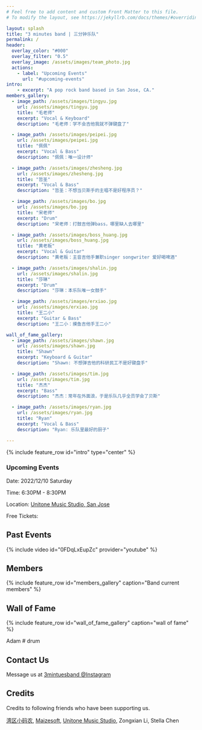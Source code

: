 ```yaml
---
# Feel free to add content and custom Front Matter to this file.
# To modify the layout, see https://jekyllrb.com/docs/themes/#overriding-theme-defaults

layout: splash
title: "3 minutes band | 三分钟乐队"
permalink: /
header:
  overlay_color: "#000"
  overlay_filter: "0.5"
  overlay_image: /assets/images/team_photo.jpg
  actions:
    - label: "Upcoming Events"
      url: "#upcoming-events"
intro:
    - excerpt: "A pop rock band based in San Jose, CA."
members_gallery:
  - image_path: /assets/images/tingyu.jpg
    url: /assets/images/tingyu.jpg
    title: "毛老师"
    excerpt: "Vocal & Keyboard"
    description: "毛老师：学不会吉他我就不弹键盘了"

  - image_path: /assets/images/peipei.jpg
    url: /assets/images/peipei.jpg
    title: "佩佩"
    excerpt: "Vocal & Bass"
    description: "佩佩：唯一设计师"

  - image_path: /assets/images/zhesheng.jpg
    url: /assets/images/zhesheng.jpg
    title: "哲圣"
    excerpt: "Vocal & Bass"
    description: "哲圣：不想当贝斯手的主唱不是好程序员？"

  - image_path: /assets/images/bo.jpg
    url: /assets/images/bo.jpg
    title: "宋老师"
    excerpt: "Drum"
    description: "宋老师：打鼓吉他弹bass，哪里缺人去哪里"

  - image_path: /assets/images/boss_huang.jpg
    url: /assets/images/boss_huang.jpg
    title: "黄老板"
    excerpt: "Vocal & Guitar"
    description: "黄老板：主音吉他手兼职singer songwriter 爱好喝啤酒"

  - image_path: /assets/images/shalin.jpg
    url: /assets/images/shalin.jpg
    title: "莎琳"
    excerpt: "Drum"
    description: "莎琳：本乐队唯一女鼓手"

  - image_path: /assets/images/erxiao.jpg
    url: /assets/images/erxiao.jpg
    title: "王二小"
    excerpt: "Guitar & Bass"
    description: "王二小：摸鱼吉他手王二小"

wall_of_fame_gallery:
  - image_path: /assets/images/shawn.jpg
    url: /assets/images/shawn.jpg
    title: "Shawn"
    excerpt: "Keyboard & Guitar"
    description: "Shawn: 不想弹吉他的科研民工不是好键盘手"

  - image_path: /assets/images/tim.jpg
    url: /assets/images/tim.jpg
    title: "杰杰"
    excerpt: "Bass"
    description: "杰杰：常年在外面浪，于是乐队几乎全员学会了贝斯"

  - image_path: /assets/images/ryan.jpg
    url: /assets/images/ryan.jpg
    title: "Ryan"
    excerpt: "Vocal & Bass"
    description: "Ryan: 乐队里最好的厨子"

---
```


{% include feature_row id="intro" type="center" %}
### Upcoming Events

Date: 2022/12/10 Saturday

Time: 6:30PM - 8:30PM

Location: [Unitone Music Studio, San Jose](https://www.google.com/maps/place/Unitone+Music+Studio/@37.2608039,-121.9372975,17z/data=!3m1!4b1!4m5!3m4!1s0x808e345b46b9b013:0x6d93025fb2ea2fb6!8m2!3d37.260804!4d-121.9328128)

Free Tickets: 

<div id="eventbrite-widget-container-463444544107"></div>

<script src="https://www.eventbrite.com/static/widgets/eb_widgets.js"></script>

<script type="text/javascript">
    var exampleCallback = function() {
        console.log('Order complete!');
    };

    window.EBWidgets.createWidget({
        // Required
        widgetType: 'checkout',
        eventId: '463444544107',
        iframeContainerId: 'eventbrite-widget-container-463444544107',

        // Optional
        iframeContainerHeight: 425,  // Widget height in pixels. Defaults to a minimum of 425px if not provided
        onOrderComplete: exampleCallback  // Method called when an order has successfully completed
    });
</script>


## Past Events

{% include video id="0FDqLxEupZc" provider="youtube" %}

## Members

{% include feature_row id="members_gallery" caption="Band current members" %}

## Wall of Fame

{% include feature_row id="wall_of_fame_gallery" caption="wall of fame" %}

Adam # drum


## Contact Us

Message us at [3mintuesband @Instagram](https://www.instagram.com/3minutesband/)

## Credits

Credits to following friends who have been supporting us. 

[湾区小码农](https://www.youtube.com/channel/UCxuQORF44M1BLFgdTNBYLBw), [Maizesoft](https://www.maizesoft.com/cms/), [Unitone Music Studio](https://www.unitonemusic.com/), Zongxian Li, Stella Chen

